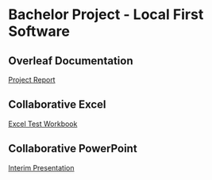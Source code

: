 # Bachelor Project - Local First Software

## Overleaf Documentation

[Project Report](https://www.overleaf.com/2968874965fdprxthnpqbr#ff6834)

## Collaborative Excel

[Excel Test Workbook](https://universitaetstgallen-my.sharepoint.com/:x:/g/personal/max_beringer_student_unisg_ch/EWATbIVhY_hEq_wKv-lx8YcB2wLVMEke4HgILwN57KLkpQ)

## Collaborative PowerPoint

[Interim Presentation](https://universitaetstgallen-my.sharepoint.com/:p:/r/personal/max_beringer_student_unisg_ch/Documents/Bachelor%20Project%20Intermediate%20Presentation.pptx?d=w98b06545af7f49df8a84e3db3f0b2479&csf=1&web=1&e=gQvzW2)

